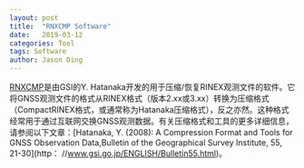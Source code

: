 ```yaml
---
layout: post
title:  "RNXCMP Software"
date:   2019-03-12
categories: Tool
tags: Software
author: Jason Ding
---
```






[RNXCMP](http://terras.gsi.go.jp/ja/crx2rnx.html)是由GSI的Y. Hatanaka开发的用于压缩/恢复RINEX观测文件的软件。它将GNSS观测文件的格式从RINEX格式（版本2.xx或3.xx）转换为压缩格式（CompactRINEX格式，或通常称为Hatanaka压缩格式），反之亦然。这种格式经常用于通过互联网交换GNSS观测数据。有关压缩格式和工具的更多详细信息，请参阅以下文章：[Hatanaka, Y. (2008): A Compression Format and Tools for GNSS Observation Data,Bulletin of the Geographical Survey Institute, 55, 21-30](http： //www.gsi.go.jp/ENGLISH/Bulletin55.html)。






